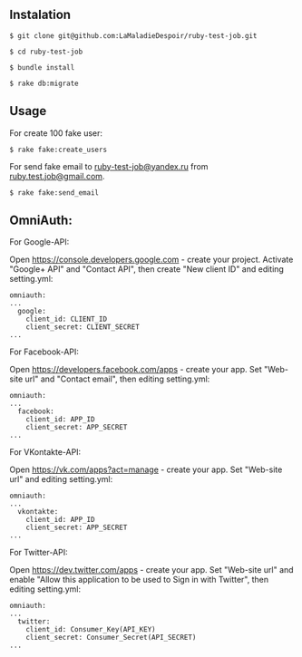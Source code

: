 ## Instalation
```
$ git clone git@github.com:LaMaladieDespoir/ruby-test-job.git

$ cd ruby-test-job

$ bundle install

$ rake db:migrate
```
## Usage
For create 100 fake user:
```
$ rake fake:create_users
```
For send fake email to ruby-test-job@yandex.ru from ruby.test.job@gmail.com.
```
$ rake fake:send_email
```
## OmniAuth:
For Google-API:

Open https://console.developers.google.com - create your project. Activate "Google+ API" and "Contact API", then create "New client ID" and editing setting.yml:
```
omniauth:
...
  google:
    client_id: CLIENT_ID
    client_secret: CLIENT_SECRET
...
```
For Facebook-API:

Open https://developers.facebook.com/apps - create your app. Set "Web-site url" and "Contact email", then editing setting.yml:
```
omniauth:
...
  facebook:
    client_id: APP_ID
    client_secret: APP_SECRET
...
```
For VKontakte-API:

Open https://vk.com/apps?act=manage - create your app. Set "Web-site url" and editing setting.yml:
```
omniauth:
...
  vkontakte:
    client_id: APP_ID
    client_secret: APP_SECRET
...
```

For Twitter-API:

Open https://dev.twitter.com/apps - create your app. Set "Web-site url" and enable "Allow this application to be used to Sign in with Twitter", then editing setting.yml:

```
omniauth:
...
  twitter:
    client_id: Consumer_Key(API_KEY)
    client_secret: Consumer_Secret(API_SECRET)
...
```